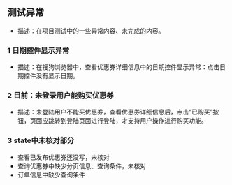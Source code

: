 ## 测试异常
- 描述：在项目测试中的一些异常内容、未完成的内容。

### 1 日期控件显示异常
- 描述：在搜狗浏览器中，查看优惠券详细信息中的日期控件显示异常：点击日期控件没有显示日期。

### 2 目前：未登录用户能购买优惠券
- 描述：未登陆用户不能买优惠券，查看优惠券详细信息后，点击“已购买”按钮，页面应跳转到登陆页面进行登陆，才支持用户操作进行购买功能。

### 3 state中未核对部分
- 查看已发布优惠券还没写，未核对
- 查询优惠券中缺少分页信息、查询条件，未核对
- 订单信息中缺少查询条件